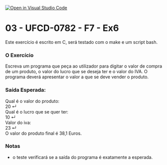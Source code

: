 [![Open in Visual Studio Code](https://classroom.github.com/assets/open-in-vscode-c66648af7eb3fe8bc4f294546bfd86ef473780cde1dea487d3c4ff354943c9ae.svg)](https://classroom.github.com/online_ide?assignment_repo_id=10294228&assignment_repo_type=AssignmentRepo)
# 03 - UFCD-0782 - F7 - Ex6
Este exercício é escrito em C, será testado com o make e um script bash.

### O Exercício
Escreva um programa que peça ao utilizador para digitar o valor de compra de um produto,
o valor do lucro que se deseja ter e o valor do IVA. O programa deverá apresentar o valor a
que se deve vender o produto.

### Saída Esperada:
Qual é o valor do produto:  
20 ↵  
Qual é o lucro que se quer ter:  
10 ↵  
Valor do iva:  
23 ↵  
O valor do produto final é 38,1 Euros.  
 
### Notas
- o teste verificará se a saída do programa é exatamente a esperada.  
